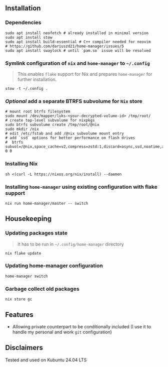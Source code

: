## Installation

### Dependencies

```shell
sudo apt install neofetch # already installed in minimal version
sudo apt install stow
sudo apt install build-essential # C++ compiler needed for neovim
# https://github.com/dariuszd21/home-manager/issues/5
sudo apt install swaylock # until `pam.so` issue will be resolved
```

### Symlink configuration of `nix` and `home-manager` to `~/.config`

> This enables `flake` support for Nix and prepares `home-manager`
> for further installation.

```shell
stow -t ~/.config .
```
### __*Optional*__ add a separate BTRFS subvolume for `Nix` store

```shell
# mount root btrfs filesystem
sudo mount /dev/mapper/luks-<your-decrypted-volume-id> /tmp/root/
# create top-level subvolume for nixpkgs
sudo btrfs subvolume create /tmp/root/@nix
sudo mkdir /nix
# edit /etc/fstab and add /@nix subvolume mount entry
# add `ssd` options for better performance on flash drives
#  btrfs  subvol=/@nix,space_cache=v2,compress=zstd:1,discard=async,ssd,noatime,autodefrag 0 0
```

### Installing Nix

```shell
sh <(curl -L https://nixos.org/nix/install) --daemon
```

### Installing `home-manager` using existing configuration with flake support

```shell
nix run home-manager/master -- switch
```


## Housekeeping

### Updating packages state

> It has to be run in `~/.config/home-manager` directory

```shell
nix flake update
```

### Updating home-manager configuration

```shell
home-manager switch
```

### Garbage collect old packages

```shell
nix store gc
```

## Features

- Allowing private counterpart to be conditionally included (I use it to
 handle my personal and work `git` configuration)

## Disclaimers

Tested and used on Kubuntu 24.04 LTS

